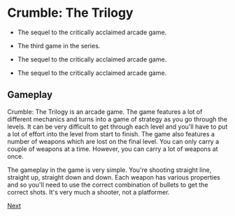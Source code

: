 # Crumble: The Trilogy

*   The sequel to the critically acclaimed arcade game.

*   The third game in the series.

*   The sequel to the critically acclaimed arcade game.

*   The sequel to the critically acclaimed arcade game.

## Gameplay

Crumble: The Trilogy is an arcade game. The game features a lot of different mechanics and turns into a game of strategy as you go through the levels. It can be very difficult to get through each level and you'll have to put a lot of effort into the level from start to finish. The game also features a number of weapons which are lost on the final level. You can only carry a couple of weapons at a time. However, you can carry a lot of weapons at once.

The gameplay in the game is very simple. You're shooting straight line, straight up, straight down and down. Each weapon has various properties and so you'll need to use the correct combination of bullets to get the correct shots. It's very much a shooter, not a platformer.

[Next](426.md)